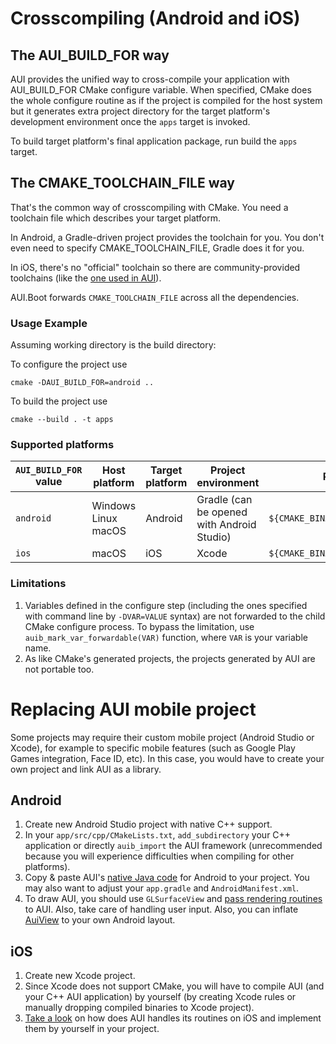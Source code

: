 # Crosscompiling (Android and iOS)

## The AUI_BUILD_FOR way

AUI provides the unified way to cross-compile your application with AUI_BUILD_FOR CMake configure variable. When
specified, CMake does the whole configure routine as if the project is compiled for the host system but it generates
extra project directory for the target platform's development environment once the `apps` target is invoked.

To build target platform's final application package, run build the `apps` target.

## The CMAKE_TOOLCHAIN_FILE way

That's the common way of crosscompiling with CMake. You need a toolchain file which describes your target platform.

In Android, a Gradle-driven project provides the toolchain for you. You don't even need to specify CMAKE_TOOLCHAIN_FILE, 
 Gradle does it for you.

In iOS, there's no "official" toolchain so there are community-provided toolchains
(like the [one used in AUI](https://raw.githubusercontent.com/aui-framework/aui/master/cmake/toolchains/arm64-ios.cmake)).

AUI.Boot forwards `CMAKE_TOOLCHAIN_FILE` across all the dependencies.

### Usage Example
Assuming working directory is the build directory:

To configure the project use
```
cmake -DAUI_BUILD_FOR=android ..
```

To build the project use
```
cmake --build . -t apps
```


### Supported platforms

| `AUI_BUILD_FOR` value | Host platform       | Target platform | Project environment                        | Project dir                         |
|-----------------------|---------------------|-----------------|--------------------------------------------|-------------------------------------|
| `android`             | Windows Linux macOS | Android         | Gradle (can be opened with Android Studio) | `${CMAKE_BINARY_DIR}/app_project`   |
| `ios`                 | macOS               | iOS             | Xcode                                      | `${CMAKE_BINARY_DIR}/app_project`   |


### Limitations

1. Variables defined in the configure step (including the ones specified with command line by `-DVAR=VALUE` syntax) are
   not forwarded to the child CMake configure process. To bypass the limitation, use `auib_mark_var_forwardable(VAR)` 
   function, where `VAR` is your variable name.
2. As like CMake's generated projects, the projects generated by AUI are not portable too.

# Replacing AUI mobile project

Some projects may require their custom mobile project (Android Studio or Xcode), for example to specific mobile
features (such as Google Play Games integration, Face ID, etc). In this case, you would have to create your own project
and link AUI as a library.

## Android

1. Create new Android Studio project with native C++ support.
2. In your `app/src/cpp/CMakeLists.txt`, `add_subdirectory` your C++ application or directly `auib_import` the AUI
   framework (unrecommended because you will experience difficulties when compiling for other platforms).
3. Copy & paste AUI's [native Java code](https://github.com/aui-framework/aui/tree/master/platform/android) for Android
   to your project. You may also want to adjust your `app.gradle` and `AndroidManifest.xml`.
4. To draw AUI, you should use `GLSurfaceView` and [pass rendering routines](https://github.com/aui-framework/aui/blob/master/platform/android/lib/src/java/com/github/aui/android/AuiView.kt)
   to AUI. Also, take care of handling user input. Also, you can inflate [AuiView](https://github.com/aui-framework/aui/blob/master/platform/android/lib/src/java/com/github/aui/android/AuiView.kt)
   to your own Android layout.

## iOS
1. Create new Xcode project.
2. Since Xcode does not support CMake, you will have to compile AUI (and your C++ AUI application) by yourself (by
   creating Xcode rules or manually dropping compiled binaries to Xcode project).
3. [Take a look](https://github.com/aui-framework/aui/blob/master/aui.views/src/AUI/Platform/ios/AUIViewController.mm) on how does AUI handles its routines on iOS and implement them by yourself in your project.